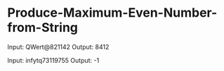 # Produce-Maximum-Even-Number-from-String

Input: QWert@821142
Output: 8412

Input: infytq73119755
Output: -1
